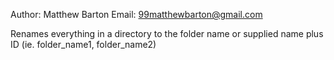 Author: Matthew Barton
Email: 99matthewbarton@gmail.com

Renames everything in a directory to the folder name or supplied name plus ID (ie. folder_name1, folder_name2)